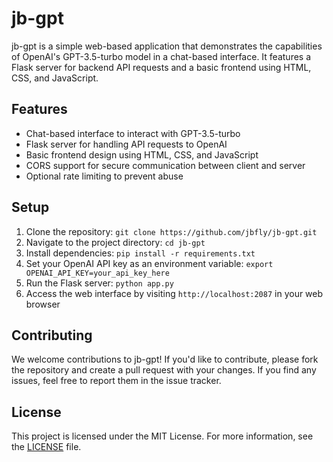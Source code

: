 # jb-gpt

jb-gpt is a simple web-based application that demonstrates the capabilities of OpenAI's GPT-3.5-turbo model in a chat-based interface. It features a Flask server for backend API requests and a basic frontend using HTML, CSS, and JavaScript.

## Features

- Chat-based interface to interact with GPT-3.5-turbo
- Flask server for handling API requests to OpenAI
- Basic frontend design using HTML, CSS, and JavaScript
- CORS support for secure communication between client and server
- Optional rate limiting to prevent abuse

## Setup

1. Clone the repository: `git clone https://github.com/jbfly/jb-gpt.git`
2. Navigate to the project directory: `cd jb-gpt`
3. Install dependencies: `pip install -r requirements.txt`
4. Set your OpenAI API key as an environment variable: `export OPENAI_API_KEY=your_api_key_here`
5. Run the Flask server: `python app.py`
6. Access the web interface by visiting `http://localhost:2087` in your web browser

## Contributing

We welcome contributions to jb-gpt! If you'd like to contribute, please fork the repository and create a pull request with your changes. If you find any issues, feel free to report them in the issue tracker.

## License

This project is licensed under the MIT License. For more information, see the [LICENSE](LICENSE) file.
